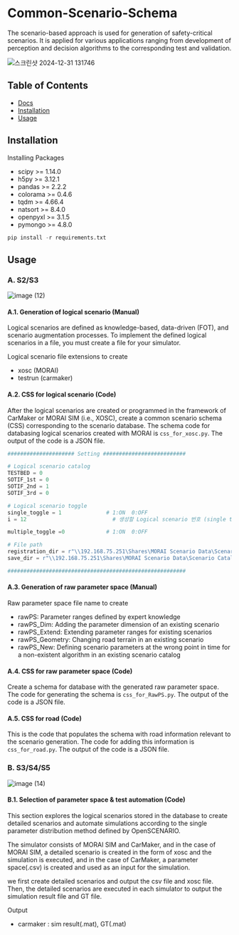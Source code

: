 # Common-Scenario-Schema

The scenario-based approach is used for generation of safety-critical scenarios. It is applied for various applications ranging from development of perception and decision algorithms to the corresponding test and validation.

![스크린샷 2024-12-31 131746](https://github.com/user-attachments/assets/35d85d97-4b5c-4cd4-a151-8580e08f5192)

## Table of Contents

- [Docs](#docs)
- [Installation](#installation)
- [Usage](#usage)

## Installation

Installing Packages

- scipy >= 1.14.0
- h5py >= 3.12.1
- pandas >= 2.2.2
- colorama >= 0.4.6
- tqdm >= 4.66.4
- natsort >= 8.4.0
- openpyxl >= 3.1.5
- pymongo >= 4.8.0

```Python
pip install -r requirements.txt
```

## Usage

### A. S2/S3
![image (12)](https://github.com/user-attachments/assets/93f01dcf-969f-4a4f-ac1b-01f9b1e6285b)


#### A.1. Generation of logical scenario (Manual)
Logical scenarios are defined as knowledge-based, data-driven (FOT), and scenario augmentation processes. To implement the defined logical scenarios in a file, you must create a file for your simulator.

Logical scenario file extensions to create
- xosc (MORAI) 
- testrun (carmaker)


#### A.2. CSS for logical scenario (Code)
After the logical scenarios are created or programmed in the framework of CarMaker or MORAI SIM (i.e., XOSC), create a common scenario schema (CSS) corresponding to the scenario database. 
The schema code for databasing logical scenarios created with MORAI is ```css_for_xosc.py```.
The output of the code is a JSON file.

```Python
##################### Setting ##########################

# Logical scenario catalog
TESTBED = 0
SOTIF_1st = 0
SOTIF_2nd = 1
SOTIF_3rd = 0

# Logical scenario toggle
single_toggle = 1              # 1:ON  0:OFF
i = 12                           # 생성할 Logical scenario 번호 (single toggle에 해당, 가장 아래 번호 리스트 확인 가능)

multiple_toggle =0             # 1:ON  0:OFF

# File path
registration_dir = r"\\192.168.75.251\Shares\MORAI Scenario Data\Scenario Catalog for SOTIF\MORAI Project\Registration"
save_dir = r"\\192.168.75.251\Shares\MORAI Scenario Data\Scenario Catalog for SOTIF\MORAI Project\Json"

########################################################
```

#### A.3. Generation of raw parameter space (Manual)
Raw parameter space file name to create
- rawPS: Parameter ranges defined by expert knowledge
- rawPS_Dim: Adding the parameter dimension of an existing scenario
- rawPS_Extend: Extending parameter ranges for existing scenarios
- rawPS_Geometry: Changing road terrain in an existing scenario
- rawPS_New: Defining scenario parameters at the wrong point in time for a non-existent algorithm in an existing scenario catalog


#### A.4. CSS for raw parameter space (Code)
Create a schema for database with the generated raw parameter space.
The code for generating the schema is ```css_for_RawPS.py```.
The output of the code is a JSON file.

#### A.5. CSS for road (Code)
This is the code that populates the schema with road information relevant to the scenario generation. 
The code for adding this information is ```css_for_road.py```.
The output of the code is a JSON file.

### B. S3/S4/S5
![image (14)](https://github.com/user-attachments/assets/8f9190d4-5761-489e-80b2-3764e335c660)


#### B.1. Selection of parameter space & test automation (Code)
This section explores the logical scenarios stored in the database to create detailed scenarios and automate simulations according to the single parameter distribution method defined by OpenSCENARIO. 

The simulator consists of MORAI SIM and CarMaker, and in the case of MORAI SIM, a detailed scenario is created in the form of xosc and the simulation is executed, and in the case of CarMaker, a parameter space(.csv) is created and used as an input for the simulation. 

we first create detailed scenarios and output the csv file and xosc file. Then, the detailed scenarios are executed in each simulator to output the simulation result file and GT file.

Output
- carmaker : sim result(.mat), GT(.mat)














